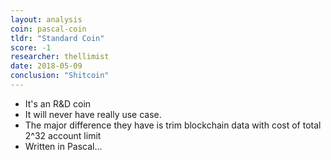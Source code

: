 ```yaml
---
layout: analysis
coin: pascal-coin
tldr: "Standard Coin"
score: -1
researcher: thellimist
date: 2018-05-09
conclusion: "Shitcoin"
---
```


- It's an R&D coin
- It will never have really use case.
- The major difference they have is trim blockchain data with cost of total 2^32 account limit
- Written in Pascal...
